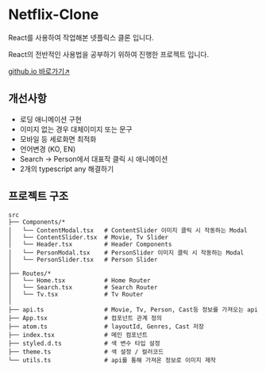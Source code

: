 # Netflix-Clone

React를 사용하여 작업해본 넷플릭스 클론 입니다.


React의 전반적인 사용법을 공부하기 위하여 진행한 프로젝트 입니다.

[github.io 바로가기↗](https://gksehfapd.github.io/netflix-clone/)



## 개선사항

- 로딩 애니메이션 구현
- 이미지 없는 경우 대체이미지 또는 문구
- 모바일 등 세로화면 최적화
- 언어변경 (KO, EN)
- Search -> Person에서 대표작 클릭 시 애니메이션
- 2개의 typescript any 해결하기



## 프로젝트 구조

```
src
├── Components/*   
│   └── ContentModal.tsx   # ContentSlider 이미지 클릭 시 작동하는 Modal
│   └── ContentSlider.tsx  # Movie, Tv Slider
│   └── Header.tsx         # Header Components
│   └── PersonModal.tsx    # PersonSlider 이미지 클릭 시 작동하는 Modal
│   └── PersonSlider.tsx   # Person Slider
│
├── Routes/*                  
│   └── Home.tsx           # Home Router
│   └── Search.tsx         # Search Router
│   └── Tv.tsx             # Tv Router
│
├── api.ts                 # Movie, Tv, Person, Cast등 정보를 가져오는 api
├── App.tsx                # 컴포넌트 관계 정의
├── atom.ts                # layoutId, Genres, Cast 저장
├── index.tsx              # 메인 컴포넌트
├── styled.d.ts            # 색 변수 타입 설정
├── theme.ts               # 색 설정 / 컬러코드
└── utils.ts               # api를 통해 가져온 정보로 이미지 제작
```


